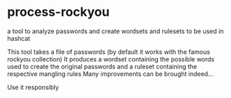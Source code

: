 # process-rockyou
a tool to analyze passwords and create wordsets and rulesets to be used in hashcat

This tool takes a file of passwords (by default it works with the famous rockyou collection)
It produces a wordset containing the possible words used to create the original passwords and a ruleset containing the respective mangling rules
Many improvements can be brought indeed...

Use it responsibly
